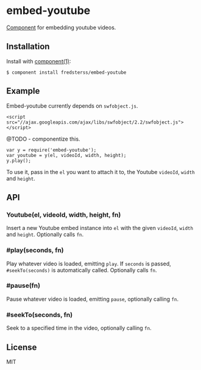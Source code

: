 # embed-youtube

[Component](https://github.com/component/component) for embedding youtube videos.

## Installation

Install with [component(1)](http://component.io):

```
$ component install fredsterss/embed-youtube
```

## Example

Embed-youtube currently depends on ``swfobject.js``. 

```
<script src="//ajax.googleapis.com/ajax/libs/swfobject/2.2/swfobject.js"></script>
```

@TODO - componentize this.


```
var y = require('embed-youtube');
var youtube = y(el, videoId, width, height);
y.play();
```

To use it, pass in the ``el`` you want to attach it to, the Youtube ``videoId``, ``width`` and ``height``.

## API

### Youtube(el, videoId, width, height, fn)

Insert a new Youtube embed instance into ``el`` with the given ``videoId``, ``width`` and ``height``. Optionally calls ``fn``.

### #play(seconds, fn)

Play whatever video is loaded, emitting ``play``. If ``seconds`` is passed, ``#seekTo(seconds)`` is automatically called. Optionally calls ``fn``.

### #pause(fn)

Pause whatever video is loaded, emitting ``pause``, optionally calling ``fn``.

### #seekTo(seconds, fn)

Seek to a specified time in the video, optionally calling ``fn``.


## License

MIT
